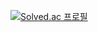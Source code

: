 
[![Solved.ac 프로필](http://mazassumnida.wtf/api/v2/generate_badge?boj=dza118)](https://solved.ac/dza118)
 
 
